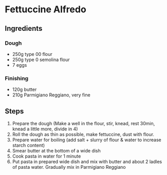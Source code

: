 # Fettuccine Alfredo

## Ingredients

### Dough

- 250g type 00 flour
- 250g type 0 semolina flour
- 7 eggs

### Finishing

- 120g butter
- 210g Parmigiano Reggiano, very fine

## Steps

1. Prepare the dough (Make a well in the flour, stir, knead, rest 30min, knead a little more, divide in 4)
2. Roll the dough as thin as possible, make fettuccine, dust with flour.
3. Prepare water for boiling (add salt + slurry of flour & water to increase starch content)
4. Smear butter at the bottom of a wide dish
5. Cook pasta in water for 1 minute
6. Put pasta in prepared wide dish and mix with butter and about 2 ladles of pasta water. Gradually mix in Parmigiano Reggiano
